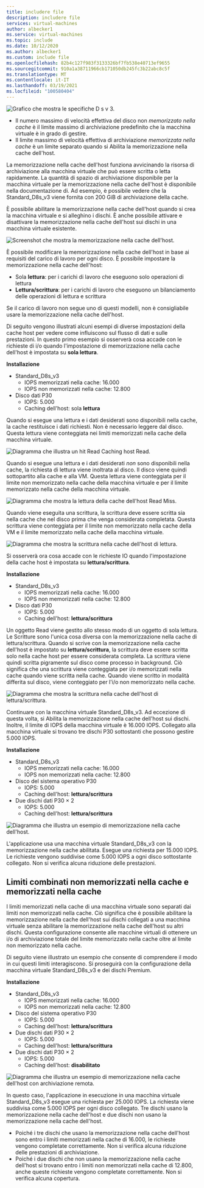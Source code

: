 ```yaml
---
title: includere file
description: includere file
services: virtual-machines
author: albecker1
ms.service: virtual-machines
ms.topic: include
ms.date: 10/12/2020
ms.author: albecker1
ms.custom: include file
ms.openlocfilehash: 82b4c127f983f3133326bf7fb538e40713ef9655
ms.sourcegitcommit: 910a1a38711966cb171050db245fc3b22abc8c5f
ms.translationtype: MT
ms.contentlocale: it-IT
ms.lasthandoff: 03/19/2021
ms.locfileid: "100580404"
---
```

![Grafico che mostra le specifiche D s v 3.](media/vm-disk-performance/dsv3-documentation.jpg)

- Il numero massimo di velocità effettiva del disco non *memorizzato nella cache* è il limite massimo di archiviazione predefinito che la macchina virtuale è in grado di gestire.
- Il limite massimo di velocità effettiva di archiviazione *memorizzata nella cache* è un limite separato quando si Abilita la memorizzazione nella cache dell'host.

La memorizzazione nella cache dell'host funziona avvicinando la risorsa di archiviazione alla macchina virtuale che può essere scritta o letta rapidamente. La quantità di spazio di archiviazione disponibile per la macchina virtuale per la memorizzazione nella cache dell'host è disponibile nella documentazione di. Ad esempio, è possibile vedere che la Standard_D8s_v3 viene fornita con 200 GiB di archiviazione della cache.

È possibile abilitare la memorizzazione nella cache dell'host quando si crea la macchina virtuale e si alleghino i dischi. È anche possibile attivare e disattivare la memorizzazione nella cache dell'host sui dischi in una macchina virtuale esistente.

![Screenshot che mostra la memorizzazione nella cache dell'host.](media/vm-disk-performance/host-caching.jpg)

È possibile modificare la memorizzazione nella cache dell'host in base ai requisiti del carico di lavoro per ogni disco. È possibile impostare la memorizzazione nella cache dell'host:

- Sola **lettura**: per i carichi di lavoro che eseguono solo operazioni di lettura
- **Lettura/scrittura**: per i carichi di lavoro che eseguono un bilanciamento delle operazioni di lettura e scrittura

Se il carico di lavoro non segue uno di questi modelli, non è consigliabile usare la memorizzazione nella cache dell'host.

Di seguito vengono illustrati alcuni esempi di diverse impostazioni della cache host per vedere come influiscono sul flusso di dati e sulle prestazioni. In questo primo esempio si osserverà cosa accade con le richieste di i/o quando l'impostazione di memorizzazione nella cache dell'host è impostata su **sola lettura**.

**Installazione**

- Standard_D8s_v3
  - IOPS memorizzati nella cache: 16.000
  - IOPS non memorizzati nella cache: 12.800
- Disco dati P30
  - IOPS: 5.000
  - Caching dell'host: sola **lettura**

Quando si esegue una lettura e i dati desiderati sono disponibili nella cache, la cache restituisce i dati richiesti. Non è necessario leggere dal disco. Questa lettura viene conteggiata nei limiti memorizzati nella cache della macchina virtuale.

![Diagramma che illustra un hit Read Caching host Read.](media/vm-disk-performance/host-caching-read-hit.jpg)

Quando si esegue una lettura e i dati desiderati *non* sono disponibili nella cache, la richiesta di lettura viene inoltrata al disco. Il disco viene quindi sottopartito alla cache e alla VM. Questa lettura viene conteggiata per il limite non memorizzato nella cache della macchina virtuale e per il limite memorizzato nella cache della macchina virtuale.

![Diagramma che mostra la lettura della cache dell'host Read Miss.](media/vm-disk-performance/host-caching-read-miss.jpg)

Quando viene eseguita una scrittura, la scrittura deve essere scritta sia nella cache che nel disco prima che venga considerata completata. Questa scrittura viene conteggiata per il limite non memorizzato nella cache della VM e il limite memorizzato nella cache della macchina virtuale.

![Diagramma che mostra la scrittura nella cache dell'host di lettura.](media/vm-disk-performance/host-caching-write.jpg)

Si osserverà ora cosa accade con le richieste IO quando l'impostazione della cache host è impostata su **lettura/scrittura**.

**Installazione**

- Standard_D8s_v3
  - IOPS memorizzati nella cache: 16.000
  - IOPS non memorizzati nella cache: 12.800
- Disco dati P30
  - IOPS: 5.000
  - Caching dell'host: **lettura/scrittura**

Un oggetto Read viene gestito allo stesso modo di un oggetto di sola lettura. Le Scritture sono l'unica cosa diversa con la memorizzazione nella cache di lettura/scrittura. Quando si scrive con la memorizzazione nella cache dell'host è impostato su **lettura/scrittura**, la scrittura deve essere scritta solo nella cache host per essere considerata completa. La scrittura viene quindi scritta pigramente sul disco come processo in background. Ciò significa che una scrittura viene conteggiata per i/o memorizzati nella cache quando viene scritta nella cache. Quando viene scritto in modalità differita sul disco, viene conteggiato per l'i/o non memorizzato nella cache.

![Diagramma che mostra la scrittura nella cache dell'host di lettura/scrittura.](media/vm-disk-performance/host-caching-read-write.jpg)

Continuare con la macchina virtuale Standard_D8s_v3. Ad eccezione di questa volta, si Abilita la memorizzazione nella cache dell'host sui dischi. Inoltre, il limite di IOPS della macchina virtuale è 16.000 IOPS. Collegato alla macchina virtuale si trovano tre dischi P30 sottostanti che possono gestire 5.000 IOPS.

**Installazione**

- Standard_D8s_v3
  - IOPS memorizzati nella cache: 16.000
  - IOPS non memorizzati nella cache: 12.800
- Disco del sistema operativo P30
  - IOPS: 5.000
  - Caching dell'host: **lettura/scrittura**
- Due dischi dati P30 × 2
  - IOPS: 5.000
  - Caching dell'host: **lettura/scrittura**

![Diagramma che illustra un esempio di memorizzazione nella cache dell'host.](media/vm-disk-performance/host-caching-example-without-remote.jpg)

L'applicazione usa una macchina virtuale Standard_D8s_v3 con la memorizzazione nella cache abilitata. Esegue una richiesta per 15.000 IOPS. Le richieste vengono suddivise come 5.000 IOPS a ogni disco sottostante collegato. Non si verifica alcuna riduzione delle prestazioni.

## <a name="combined-uncached-and-cached-limits"></a>Limiti combinati non memorizzati nella cache e memorizzati nella cache

I limiti memorizzati nella cache di una macchina virtuale sono separati dai limiti non memorizzati nella cache. Ciò significa che è possibile abilitare la memorizzazione nella cache dell'host sui dischi collegati a una macchina virtuale senza abilitare la memorizzazione nella cache dell'host su altri dischi. Questa configurazione consente alle macchine virtuali di ottenere un i/o di archiviazione totale del limite memorizzato nella cache oltre al limite non memorizzato nella cache.

Di seguito viene illustrato un esempio che consente di comprendere il modo in cui questi limiti interagiscono. Si proseguirà con la configurazione della macchina virtuale Standard_D8s_v3 e dei dischi Premium.

**Installazione**

- Standard_D8s_v3
  - IOPS memorizzati nella cache: 16.000
  - IOPS non memorizzati nella cache: 12.800
- Disco del sistema operativo P30
  - IOPS: 5.000
  - Caching dell'host: **lettura/scrittura**
- Due dischi dati P30 × 2
  - IOPS: 5.000
  - Caching dell'host: **lettura/scrittura**
- Due dischi dati P30 × 2
  - IOPS: 5.000
  - Caching dell'host: **disabilitato**

![Diagramma che illustra un esempio di memorizzazione nella cache dell'host con archiviazione remota.](media/vm-disk-performance/host-caching-example-with-remote.jpg)

In questo caso, l'applicazione in esecuzione in una macchina virtuale Standard_D8s_v3 esegue una richiesta per 25.000 IOPS. La richiesta viene suddivisa come 5.000 IOPS per ogni disco collegato. Tre dischi usano la memorizzazione nella cache dell'host e due dischi non usano la memorizzazione nella cache dell'host.

- Poiché i tre dischi che usano la memorizzazione nella cache dell'host sono entro i limiti memorizzati nella cache di 16.000, le richieste vengono completate correttamente. Non si verifica alcuna riduzione delle prestazioni di archiviazione.
- Poiché i due dischi che non usano la memorizzazione nella cache dell'host si trovano entro i limiti non memorizzati nella cache di 12.800, anche queste richieste vengono completate correttamente. Non si verifica alcuna copertura.

